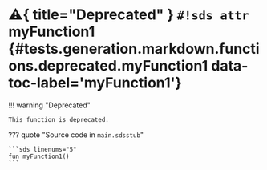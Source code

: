 # :warning:{ title="Deprecated" } `#!sds attr` myFunction1 {#tests.generation.markdown.functions.deprecated.myFunction1 data-toc-label='myFunction1'}

!!! warning "Deprecated"

    This function is deprecated.

??? quote "Source code in `main.sdsstub`"

    ```sds linenums="5"
    fun myFunction1()
    ```
